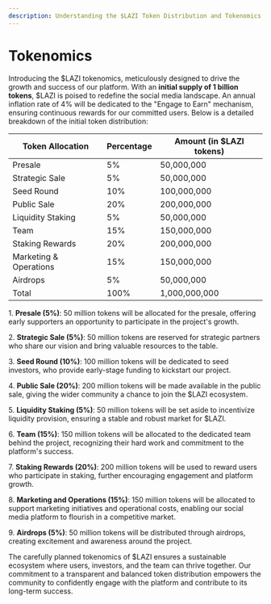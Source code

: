 ```yaml
---
description: Understanding the $LAZI Token Distribution and Tokenomics Framework
---
```


# Tokenomics

Introducing the $LAZI tokenomics, meticulously designed to drive the growth and success of our platform. With an **initial supply of 1 billion tokens**, $LAZI is poised to redefine the social media landscape. An annual inflation rate of 4% will be dedicated to the "Engage to Earn" mechanism, ensuring continuous rewards for our committed users. Below is a detailed breakdown of the initial token distribution:

| Token Allocation       | Percentage | Amount (in $LAZI tokens) |
| ---------------------- | ---------- | ------------------------ |
| Presale                | 5%         | 50,000,000               |
| Strategic Sale         | 5%         | 50,000,000               |
| Seed Round             | 10%        | 100,000,000              |
| Public Sale            | 20%        | 200,000,000              |
| Liquidity Staking      | 5%         | 50,000,000               |
| Team                   | 15%        | 150,000,000              |
| Staking Rewards        | 20%        | 200,000,000              |
| Marketing & Operations | 15%        | 150,000,000              |
| Airdrops               | 5%         | 50,000,000               |
| Total                  | 100%       | 1,000,000,000            |

&#x20;

&#x20;

1\.    **Presale (5%)**: 50 million tokens will be allocated for the presale, offering early supporters an opportunity to participate in the project's growth.

2\.    **Strategic Sale (5%)**: 50 million tokens are reserved for strategic partners who share our vision and bring valuable resources to the table.

3\.    **Seed Round (10%)**: 100 million tokens will be dedicated to seed investors, who provide early-stage funding to kickstart our project.

4\.    **Public Sale (20%)**: 200 million tokens will be made available in the public sale, giving the wider community a chance to join the $LAZI ecosystem.

5\.    **Liquidity Staking (5%)**: 50 million tokens will be set aside to incentivize liquidity provision, ensuring a stable and robust market for $LAZI.

6\.    **Team (15%)**: 150 million tokens will be allocated to the dedicated team behind the project, recognizing their hard work and commitment to the platform's success.

7\.    **Staking Rewards (20%)**: 200 million tokens will be used to reward users who participate in staking, further encouraging engagement and platform growth.

8\.    **Marketing and Operations (15%)**: 150 million tokens will be allocated to support marketing initiatives and operational costs, enabling our social media platform to flourish in a competitive market.

9\.    **Airdrops (5%)**: 50 million tokens will be distributed through airdrops, creating excitement and awareness around the project.

The carefully planned tokenomics of $LAZI ensures a sustainable ecosystem where users, investors, and the team can thrive together. Our commitment to a transparent and balanced token distribution empowers the community to confidently engage with the platform and contribute to its long-term success.
